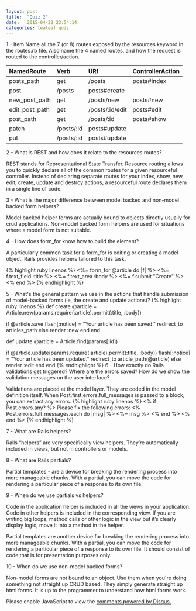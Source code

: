 ```yaml
---
layout: post
title:  "Quiz 2"
date:   2015-04-22 23:54:14
categories: tealeaf quiz
---
```





1 - Item Name all the 7 (or 8) routes exposed by the resources keyword in the routes.rb file.
Also name the 4 named routes, and how the request is routed to the controller/action.

NamedRoute | Verb | URI | ControllerAction
:---------- | :-------- | :--------- | :-----------------
posts_path | get | /posts | posts#index
 | post | /posts | posts#create
new_post_path | get | /posts/new | posts#new
edit_post_path | get | /posts/:id/edit | posts#edit
post_path | get | /posts/:id | posts#show
 | patch | /posts/:id | posts#update
 | put | /posts/:id | posts#update


2 - What is REST and how does it relate to the resources routes?

REST stands for Representational State Transfer. Resource routing allows you to quickly declare all of the common
routes for a given resourceful controller. Instead of declaring separate routes for
your index, show, new, edit, create, update and destroy actions, a resourceful route declares them in a single line of code.

3 - What is the major difference between model backed and non-model backed form helpers?

Model backed helper forms are actually bound to objects directly usually for crud applications.
Non-model backed form helpers are used for situations where a model form is not suitable.

4 - How does form_for know how to build the element?

A particularly common task for a form_for is editing or creating a model object. Rails provides helpers
tailored to this task.

{% highlight ruby linenos %}
<%= form_for @article do |f| %>
  <%= f.text_field :title %>
  <%= f.text_area :body %>
  <%= f.submit "Create" %>
<% end %>
{% endhighlight %}

5 - What's the general pattern we use in the actions that handle submission of model-backed
forms (ie, the create and update actions)?
{% highlight ruby linenos %}
def create
  @article = Article.new(params.require(:article).permit(:title, :body))

  if @article.save
    flash[:notice] = "Your article has been saved."
    redirect_to articles_path
  else
    render :new
  end
end

def update @article = Article.find(params[:id])

  if @article.update(params.require(:article).permit(:title, :body))
    flash[:notice] = "Your article has been updated."
    redirect_to article_path(@article)
  else
    render :edit
  end
end
{% endhighlight %}
6 - How exactly do Rails validations get triggered? Where are the errors saved? How do we show the validation
messages on the user interface?

Validations are placed at the model layer. They are coded in the model definition itself.
When Post.first.errors.full_messages is passed to a block, you can extract any errors.
{% highlight ruby linenos %}
<% if Post.errors.any? %>
  Please fix the following errors:
  <% Post.errors.full_messages.each do |msg| %>
    <%= msg %>
  <% end %>
<% end %>
{% endhighlight %}

7 - What are Rails helpers?

Rails “helpers” are very specifically view helpers. They’re automatically included in views, but not
in controllers or models.

8 - What are Rails partials?

Partial templates - are a device for breaking the rendering process into more manageable chunks.
With a partial, you can move the code for rendering a particular piece of a response to its own file.

9 - When do we use partials vs helpers?

Code in the application helper is included in all the views in your application.
Code in other helpers is included in the corresponding view. If you are writing big loops, method calls or
other logic in the view but it’s clearly display logic, move it into a method in the helper.

Partial templates are another device for breaking the rendering process into more manageable chunks.
With a partial, you can move the code for rendering a particular piece of a response to its own file.
It should consist of code that is for presentation purposes only.

10 -  When do we use non-model backed forms?

Non-model forms are not bound to an object. Use them when you're doing something not straight up CRUD based.
They simply generate straight up html forms. It is up to the programmer to understand how html forms work.

<div id="disqus_thread"></div>
<script type="text/javascript">
    /* * * CONFIGURATION VARIABLES * * */
    var disqus_shortname = 'blogchipselfxyz';
    var disqus_identifier = 'quiz2';

    /* * * DON'T EDIT BELOW THIS LINE * * */
    (function() {
        var dsq = document.createElement('script'); dsq.type = 'text/javascript'; dsq.async = true;
        dsq.src = '//' + disqus_shortname + '.disqus.com/embed.js';
        (document.getElementsByTagName('head')[0] || document.getElementsByTagName('body')[0]).appendChild(dsq);
    })();
</script>
<noscript>Please enable JavaScript to view the <a href="https://disqus.com/?ref_noscript" rel="nofollow">comments powered by Disqus.</a></noscript>


<script type="text/javascript">
    /* * * CONFIGURATION VARIABLES * * */
    var disqus_shortname = 'blogchipselfxyz';
    var disqus_identifier = 'quiz2';

    /* * * DON'T EDIT BELOW THIS LINE * * */
    (function () {
        var s = document.createElement('script'); s.async = true;
        s.type = 'text/javascript';
        s.src = '//' + disqus_shortname + '.disqus.com/count.js';
        (document.getElementsByTagName('HEAD')[0] || document.getElementsByTagName('BODY')[0]).appendChild(s);
    }());
</script>

